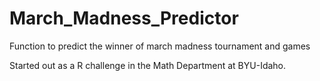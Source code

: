# March_Madness_Predictor
Function to predict the winner of march madness tournament and games

Started out as a R challenge in the Math Department at BYU-Idaho.
